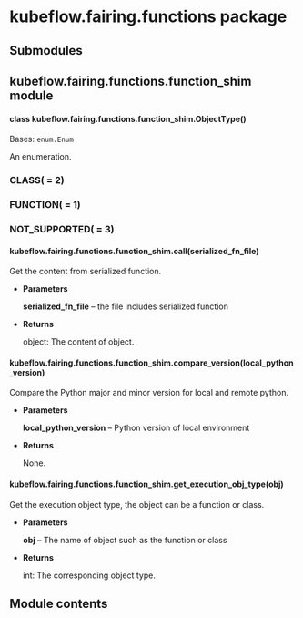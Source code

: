 # kubeflow.fairing.functions package

## Submodules

## kubeflow.fairing.functions.function_shim module


#### class kubeflow.fairing.functions.function_shim.ObjectType()
Bases: `enum.Enum`

An enumeration.


### CLASS( = 2)

### FUNCTION( = 1)

### NOT_SUPPORTED( = 3)

#### kubeflow.fairing.functions.function_shim.call(serialized_fn_file)
Get the content from serialized function.


* **Parameters**

    **serialized_fn_file** – the file includes serialized function



* **Returns**

    object: The content of object.



#### kubeflow.fairing.functions.function_shim.compare_version(local_python_version)
Compare the Python major and minor version for local and remote python.


* **Parameters**

    **local_python_version** – Python version of local environment



* **Returns**

    None.



#### kubeflow.fairing.functions.function_shim.get_execution_obj_type(obj)
Get the execution object type, the object can be a function or class.


* **Parameters**

    **obj** – The name of object such as the function or class



* **Returns**

    int: The corresponding object type.


## Module contents
